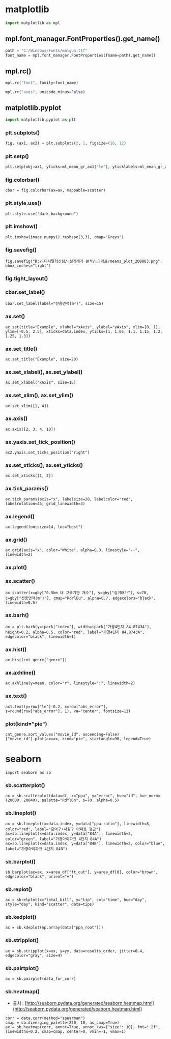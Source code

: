 # matplotlib
```python
import matplotlib as mpl
```
## mpl.font_manager.FontProperties().get_name()
```python
path = "C:/Windows/Fonts/malgun.ttf"
font_name = mpl.font_manager.FontProperties(fname=path).get_name()
```
## mpl.rc()
```python
mpl.rc("font", family=font_name)
```
```python
mpl.rc("axes", unicode_minus=False)
```
## matplotlib.pyplot
```python
import matplotlib.pyplot as plt
```
### plt.subplots()
```python
fig, (ax1, ax2) = plt.subplots(2, 1, figsize=(16, 12)
```
### plt.setp()
```python
plt.setp(obj=ax1, yticks=ml_mean_gr_ax1["le"], yticklabels=ml_mean_gr_ax1.index)
```
### fig.colorbar()
```
cbar = fig.colorbar(ax=ax, mappable=scatter)
```
### plt.style.use()
```
plt.style.use("dark_background")
```
### plt.imshow()
```
plt.imshow(image.numpy().reshape(3,3), cmap="Greys")
```
### fig.savefig()
```
fig.savefig("D:/☆디지털혁신팀/☆실거래가 분석/☆그래프/means_plot_200803.png", bbox_inches="tight")
```
### fig.tight_layout()

### cbar.set_label()
```
cbar.set_label(label="전용면적(m²)", size=15)
```
### ax.set()
```
ax.set(title="Example", xlabel="xAxis", ylabel="yAxis", xlim=[0, 1], ylim=[-0.5, 2.5], xticks=data.index, yticks=[1, 1.05, 1.1, 1.15, 1.2, 1.25, 1.3])
```
### ax.set_title()
```
ax.set_title("Example", size=20)
```
### ax.set_xlabel(), ax.set_ylabel()
```
ax.set_xlabel("xAxis", size=15)
```
### ax.set_xlim(), ax.set_ylim()
```
ax.set_xlim([1, 4])
```
### ax.axis()
```
ax.axis([2, 3, 4, 10])
```
### ax.yaxis.set_tick_position()
```
ax2.yaxis.set_ticks_position("right")
```
### ax.set_xticks(), ax.set_yticks()
```
ax.set_xticks([1, 2])
```
### ax.tick_params()
```
ax.tick_params(axis="x", labelsize=20, labelcolor="red", labelrotation=45, grid_linewidth=3)
```
### ax.legend()
```
ax.legend(fontsize=14, loc="best")
```
### ax.grid()
```
ax.grid(axis="x", color="White", alpha=0.3, linestyle="--", linewidth=2)
```
### ax.plot()
### ax.scatter()
```
ax.scatter(x=gby["0.5km 내 교육기관 개수"], y=gby["실거래가"], s=70, c=gby["전용면적(m²)"], cmap="RdYlBu", alpha=0.7, edgecolors="black", linewidth=0.5)
```
### ax.barh()
```
ax = plt.barh(y=ipark["index"], width=ipark["가경4단지 84.8743A"], height=0.2, alpha=0.5, color="red", label="가경4단지 84.8743A", edgecolor="black", linewidth=1)
```
### ax.hist()
```
ax.hist(cnt_genre["genre"])
```
### ax.axhline()
```
ax.axhline(y=mean, color="r", linestyle=":", linewidth=2)
```
### ax.text()
```
ax1.text(y=row["le"]-0.2, x=row["abs_error"], s=round(row["abs_error"], 1), va="center", fontsize=12)
```
### plot(kind="pie")
```
cnt_genre.sort_values("movie_id", ascending=False)["movie_id"].plot(ax=ax, kind="pie", startangle=90, legend=True)
```

# seaborn
```
import seaborn as sb
```
### sb.scatterplot()
```
ax = sb.scatterplot(data=df, x="ppa", y="error", hue="id", hue_norm=(20000, 20040), palette="RdYlGn", s=70, alpha=0.5)
```
### sb.lineplot()
```
ax = sb.lineplot(x=data.index, y=data["ppa_ratio"], linewidth=3, color="red", label="흥덕구+서원구 아파트 평균")
ax=sb.lineplot(x=data.index, y=data["84A"], linewidth=2, color="green", label="가경아이파크 4단지 84A")
ax=sb.lineplot(x=data.index, y=data["84B"], linewidth=2, color="blue", label="가경아이파크 4단지 84B")
```
### sb.barplot()
```
sb.barplot(ax=ax, x=area_df["ft_cut"], y=area_df[0], color="brown", edgecolor="black", orient="v")
```
### sb.replot()
```
ax = sbrelplot(x="total_bill", y="tip", col="time", hue="day", style="day", kind="scatter", data=tips)
```
### sb.kedplot()
```
ax = sb.kdeplot(np.array(data["ppa_root"]))
```
### sb.stripplot()
```
ax = sb.stripplot(x=xx, y=yy, data=results_order, jitter=0.4, edgecolor="gray", size=4)
```
### sb.pairtplot()
```
ax = sb.pairplot(data_for_corr)
```
### sb.heatmap()
* 출처 : [http://seaborn.pydata.org/generated/seaborn.heatmap.html](http://seaborn.pydata.org/generated/seaborn.heatmap.html) 
```
corr = data.corr(method="spearman")
cmap = sb.diverging_palette(220, 10, as_cmap=True)
ax = sb.heatmap(corr, annot=True, annot_kws={"size": 10}, fmt=".2f", linewidths=0.2, cmap=cmap, center=0, vmin=-1, vmax=1)
```
